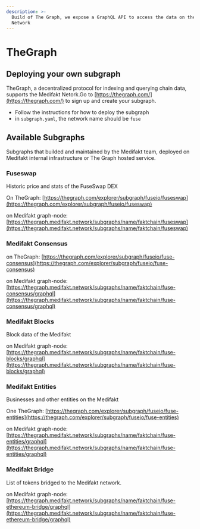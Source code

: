 ```yaml
---
description: >-
  Build of The Graph, we expose a GraphQL API to access the data on the Medifakt
  Network
---
```


# TheGraph

## Deploying your own subgraph

TheGraph, a decentralized protocol for indexing and querying chain data, supports the Medifakt Netork.Go to [https://thegraph.com/](https://thegraph.com/) to sign up and create your subgraph.

* Follow the instructions for how to deploy the subgraph
* in `subgraph.yaml`, the network name should be `fuse`

## Available Subgraphs

Subgraphs that builded and maintained by the Medifakt team, deployed on Medifakt internal infrastructure or The Graph hosted service.

### Fuseswap

Historic price and stats of the FuseSwap DEX

On TheGraph: [https://thegraph.com/explorer/subgraph/fuseio/fuseswap](https://thegraph.com/explorer/subgraph/fuseio/fuseswap)

on Medifakt graph-node:  [https://thegraph.medifakt.network/subgraphs/name/faktchain/fuseswap](https://thegraph.medifakt.network/subgraphs/name/faktchain/fuseswap)

### Medifakt Consensus

on TheGraph: [https://thegraph.com/explorer/subgraph/fuseio/fuse-consensus](https://thegraph.com/explorer/subgraph/fuseio/fuse-consensus)

on Medifakt graph-node: [https://thegraph.medifakt.network/subgraphs/name/faktchain/fuse-consensus/graphql](https://thegraph.medifakt.network/subgraphs/name/faktchain/fuse-consensus/graphql)

### Medifakt Blocks

Block data of the Medifakt

on Medifakt graph-node: [https://thegraph.medifakt.network/subgraphs/name/faktchain/fuse-blocks/graphql](https://thegraph.medifakt.network/subgraphs/name/faktchain/fuse-blocks/graphql)

### Medifakt Entities

Businesses and other entities on the Medifakt

One TheGraph: [https://thegraph.com/explorer/subgraph/fuseio/fuse-entities](https://thegraph.com/explorer/subgraph/fuseio/fuse-entities)

on Medifakt graph-node:  [https://thegraph.medifakt.network/subgraphs/name/faktchain/fuse-entities/graphql](https://thegraph.medifakt.network/subgraphs/name/faktchain/fuse-entities/graphql)

### Medifakt Bridge

List of tokens bridged to the Medifakt network.

on Medifakt graph-node: [https://thegraph.medifakt.network/subgraphs/name/faktchain/fuse-ethereum-bridge/graphql](https://thegraph.medifakt.network/subgraphs/name/faktchain/fuse-ethereum-bridge/graphql)

